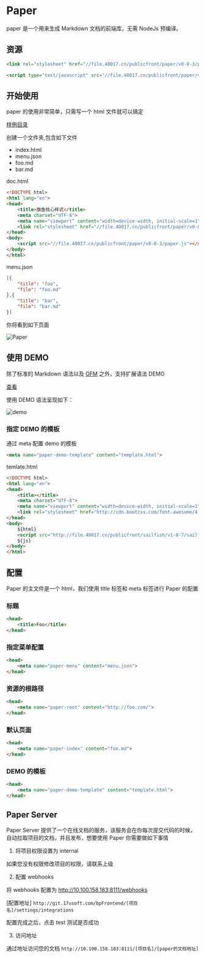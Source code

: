 # Paper

paper 是一个用来生成 Markdown 文档的前端库，无需 NodeJs 预编译。

## 资源

```html
<link rel="stylesheet" href="//file.40017.cn/publicfront/paper/v0-0-3/paper.css">

<script type="text/javascript" src="//file.40017.cn/publicfront/paper/v0-0-3/paper.js"></script>
```

## 开始使用

paper 的使用非常简单，只需写一个 html 文件就可以搞定

[样例目录](http://git.17usoft.com/bpFrontend/Paper/tree/master/demo)

创建一个文件夹,包含如下文件

- index.html
- menu.json
- foo.md
- bar.md

doc.html

```html
<!DOCTYPE html>
<html lang="en">
<head>
    <title>旗鱼核心样式</title>
    <meta charset="UTF-8">
    <meta name="viewport" content="width=device-width, initial-scale=1">
    <link rel="stylesheet" href="//file.40017.cn/publicfront/paper/v0-0-3/paper.css"> 
</head>
<body>
    <script src="//file.40017.cn/publicfront/paper/v0-0-3/paper.js"></script>
</body>
</html>
```

menu.json

```json
[{
    "title": "foo",
    "file": "foo.md"
},{
    "title": "bar",
    "file": "bar.md"
}]
```

你将看到如下页面

![Paper](http://file.40017.cn/publicfront/imgs/TIM图片20170801091958.png)

## 使用 DEMO

除了标准的 Markdown 语法以及 [GFM](https://help.github.com/categories/writing-on-github/) 之外，支持扩展语法 DEMO

[查看](https://gist.github.com/sumight/095444380fd459550de7b667f2f2f38b#file-markdown-demo-txt)

使用 DEMO 语法呈现如下：

![demo](http://file.40017.cn/publicfront/imgs/demo.png)

### 指定 DEMO 的模板

通过 meta 配置 demo 的模板

```html
<meta name="paper-demo-template" content="template.html"> 
```

temlate.html

```html
<!DOCTYPE html>
<html lang="en">
<head>
    <title></title>
    <meta charset="UTF-8">
    <meta name="viewport" content="width=device-width, initial-scale=1">
    <link rel="stylesheet" href="http://cdn.bootcss.com/font-awesome/4.7.0/css/font-awesome.min.css">
</head>
<body>
    ${html}
    <script src="http://file.40017.cn/publicfront/sailfish/v1-0-7/sailfish.vue.js"></script>
    ${js}
</body>
</html>
```



## 配置

Paper 的主文件是一个 html，我们使用 title 标签和 meta 标签进行 Paper 的配置

### 标题

```html
<head>
    <title>Foo</title>
</head>
```

### 指定菜单配置

```html
<head>
    <meta name="paper-menu" content="menu.json">
</head>
```

### 资源的根路径

```html
<head>
    <meta name="paper-root" content="http://foo.com/">
</head>
```

### 默认页面

```html
<head>
    <meta name="paper-index" content="foo.md">
</head>
```

### DEMO 的模板

```html
<head>
    <meta name="paper-demo-template" content="template.html">
</head>
``` 

## Paper Server

Paper Server 提供了一个在线文档的服务，该服务会在你每次提交代码的时候，自动拉取项目的文档，并且发布，想要使用 Paper 你需要做如下事情

1. 将项目权限设置为 internal

如果您没有权限修改项目的权限，请联系上级

2. 配置 webhooks

将 webhooks 配置为 http://10.100.158.183:8111/webhooks

[配置地址] `http://git.17usoft.com/bpFrontend/[项目名]/settings/integrations`

配置完成之后，点击 test 测试是否成功

3. 访问地址

通过地址访问您的文档 `http://10.100.158.183:8111/[项目名]/[paper的文档地址]`